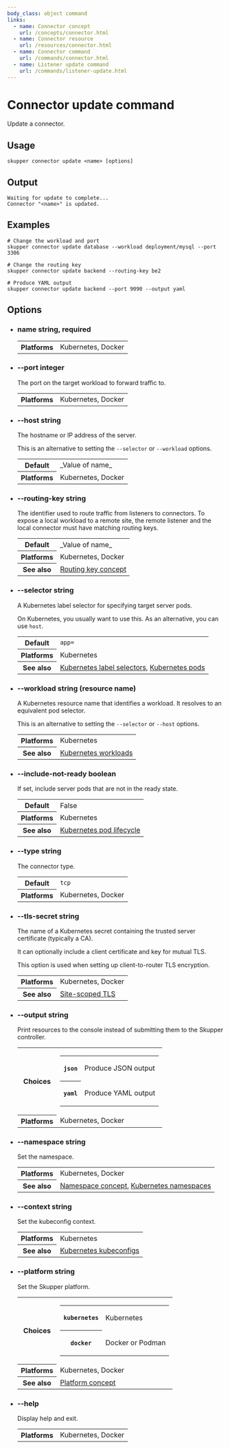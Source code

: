 ```yaml
---
body_class: object command
links:
  - name: Connector concept
    url: /concepts/connector.html
  - name: Connector resource
    url: /resources/connector.html
  - name: Connector command
    url: /commands/connector.html
  - name: Listener update command
    url: /commands/listener-update.html
---
```


# Connector update command

<section>

Update a connector.

</section>

<section>

## Usage

~~~ shell
skupper connector update <name> [options]
~~~

</section>

<section>

## Output

~~~ console
Waiting for update to complete...
Connector "<name>" is updated.
~~~

</section>

<section>

## Examples

~~~
# Change the workload and port
skupper connector update database --workload deployment/mysql --port 3306

# Change the routing key
skupper connector update backend --routing-key be2

# Produce YAML output
skupper connector update backend --port 9090 --output yaml
~~~

</section>

<section>

## Options

- <h3 id="name">name <span class="attribute-info">string, required</span></h3>

  <table class="fields"><tr><th>Platforms</th><td>Kubernetes, Docker</td></table>

- <h3 id="port">--port <span class="attribute-info">integer</span></h3>

  The port on the target workload to forward traffic to.

  <table class="fields"><tr><th>Platforms</th><td>Kubernetes, Docker</td></table>

- <h3 id="host">--host <span class="attribute-info">string</span></h3>

  The hostname or IP address of the server.
  
  This is an alternative to setting the `--selector` or
  `--workload` options.

  <table class="fields"><tr><th>Default</th><td>_Value of name_</td><tr><th>Platforms</th><td>Kubernetes, Docker</td></table>

- <h3 id="routing-key">--routing-key <span class="attribute-info">string</span></h3>

  The identifier used to route traffic from listeners to
  connectors.  To expose a local workload to a remote
  site, the remote listener and the local connector must
  have matching routing keys.

  <table class="fields"><tr><th>Default</th><td>_Value of name_</td><tr><th>Platforms</th><td>Kubernetes, Docker</td><tr><th>See also</th><td><a href="/concepts/routing-key.html">Routing key concept</a></td></table>

- <h3 id="selector">--selector <span class="attribute-info">string</span></h3>

  A Kubernetes label selector for specifying target server
  pods.
  
  On Kubernetes, you usually want to use this.  As an
  alternative, you can use `host`.

  <table class="fields"><tr><th>Default</th><td><code>app=<value-of-name></code></td><tr><th>Platforms</th><td>Kubernetes</td><tr><th>See also</th><td><a href="https://kubernetes.io/docs/concepts/overview/working-with-objects/labels/#label-selectors">Kubernetes label selectors</a>, <a href="https://kubernetes.io/docs/concepts/workloads/pods/">Kubernetes pods</a></td></table>

- <h3 id="workload">--workload <span class="attribute-info">string (resource name)</span></h3>

  A Kubernetes resource name that identifies a workload.
  It resolves to an equivalent pod selector.
  
  This is an alternative to setting the `--selector` or
  `--host` options.

  <table class="fields"><tr><th>Platforms</th><td>Kubernetes</td><tr><th>See also</th><td><a href="https://kubernetes.io/docs/concepts/workloads/">Kubernetes workloads</a></td></table>

- <h3 id="include-not-ready">--include-not-ready <span class="attribute-info">boolean</span></h3>

  If set, include server pods that are not in the ready
  state.

  <table class="fields"><tr><th>Default</th><td>False</td><tr><th>Platforms</th><td>Kubernetes</td><tr><th>See also</th><td><a href="https://kubernetes.io/docs/concepts/workloads/pods/pod-lifecycle/">Kubernetes pod lifecycle</a></td></table>

- <h3 id="type">--type <span class="attribute-info">string</span></h3>

  The connector type.

  <table class="fields"><tr><th>Default</th><td><code>tcp</code></td><tr><th>Platforms</th><td>Kubernetes, Docker</td></table>

- <h3 id="tls-secret">--tls-secret <span class="attribute-info">string</span></h3>

  The name of a Kubernetes secret containing the trusted
  server certificate (typically a CA).
  
  It can optionally include a client certificate and key for
  mutual TLS.
  
  This option is used when setting up client-to-router TLS
  encryption.

  <table class="fields"><tr><th>Platforms</th><td>Kubernetes, Docker</td><tr><th>See also</th><td><a href="">Site-scoped TLS</a></td></table>

- <h3 id="output">--output <span class="attribute-info">string</span></h3>

  Print resources to the console instead of submitting
  them to the Skupper controller.

  <table class="fields"><tr><th>Choices</th><td><table class="choices"><tr><th><code>json</code></th><td><p>Produce JSON output</p>
  </td></tr><tr><th><code>yaml</code></th><td><p>Produce YAML output</p>
  </td></tr></table></td><tr><th>Platforms</th><td>Kubernetes, Docker</td></table>

- <h3 id="namespace">--namespace <span class="attribute-info">string</span></h3>

  Set the namespace.

  <table class="fields"><tr><th>Platforms</th><td>Kubernetes, Docker</td><tr><th>See also</th><td><a href="/concepts/namespace.html">Namespace concept</a>, <a href="https://kubernetes.io/docs/concepts/overview/working-with-objects/namespaces/">Kubernetes namespaces</a></td></table>

- <h3 id="context">--context <span class="attribute-info">string</span></h3>

  Set the kubeconfig context.

  <table class="fields"><tr><th>Platforms</th><td>Kubernetes</td><tr><th>See also</th><td><a href="https://kubernetes.io/docs/concepts/configuration/organize-cluster-access-kubeconfig/">Kubernetes kubeconfigs</a></td></table>

- <h3 id="platform">--platform <span class="attribute-info">string</span></h3>

  Set the Skupper platform.

  <table class="fields"><tr><th>Choices</th><td><table class="choices"><tr><th><code>kubernetes</code></th><td><p>Kubernetes</p>
  </td></tr><tr><th><code>docker</code></th><td><p>Docker or Podman</p>
  </td></tr></table></td><tr><th>Platforms</th><td>Kubernetes, Docker</td><tr><th>See also</th><td><a href="/concepts/platform.html">Platform concept</a></td></table>

- <h3 id="help">--help <span class="attribute-info"></span></h3>

  Display help and exit.

  <table class="fields"><tr><th>Platforms</th><td>Kubernetes, Docker</td></table>

</section>
